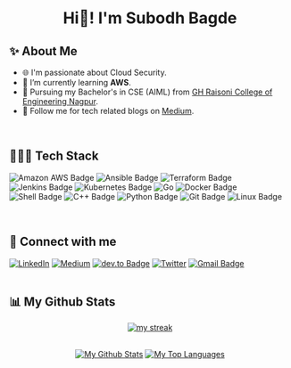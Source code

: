 <h1 align="center">Hi👋! I'm Subodh Bagde </h1>

## ✨ About Me

- 🌐 I'm passionate about Cloud Security.
- 🌱 I’m currently learning **AWS**.
- 📖 Pursuing my Bachelor's in CSE (AIML) from [GH Raisoni College of Engineering Nagpur](https://ghrce.raisoni.net/). 
- 📝 Follow me for tech related blogs on [Medium](https://medium.com/@subodhbagde2017).

<br />

## 🧑🏻‍💻 Tech Stack

![Amazon AWS Badge](https://img.shields.io/badge/Amazon%20AWS-232F3E?logo=amazonaws&logoColor=fff&style=flat)
![Ansible Badge](https://img.shields.io/badge/Ansible-E00?logo=ansible&logoColor=fff&style=flat)
![Terraform Badge](https://img.shields.io/badge/Terraform-844FBA?logo=terraform&logoColor=fff&style=flat)
![Jenkins Badge](https://img.shields.io/badge/Jenkins-D24939?logo=jenkins&logoColor=fff&style=flat)
![Kubernetes Badge](https://img.shields.io/badge/kubernetes-%23326ce5.svg?style=for-the-badge&logo=kubernetes&logoColor=white&style=flat)
	![Go](https://img.shields.io/badge/go-%2300ADD8.svg?style=for-the-badge&logo=go&logoColor=white&style=flat)
![Docker Badge](https://img.shields.io/badge/Docker-2496ED?logo=docker&logoColor=fff&style=flat)
![Shell Badge](https://img.shields.io/badge/Shell-FFD500?logo=shell&logoColor=000&style=flat)
![C++ Badge](https://img.shields.io/badge/C%2B%2B-00599C?logo=cplusplus&logoColor=fff&style=flat)
![Python Badge](https://img.shields.io/badge/Python-3776AB?logo=python&logoColor=fff&style=flat)
![Git Badge](https://img.shields.io/badge/Git-F05032?logo=git&logoColor=fff&style=flat)
![Linux Badge](https://img.shields.io/badge/Linux-FCC624?logo=linux&logoColor=000&style=flat)

<br />

## 🤝 Connect with me

[![LinkedIn](https://img.shields.io/badge/LinkedIn-%230077B5.svg?logo=linkedin&logoColor=white)](https://www.linkedin.com/in/subodhbagde/) [![Medium](https://img.shields.io/badge/Medium-12100E?logo=medium&logoColor=white)](https://medium.com/@subodhbagde2017) [![dev.to Badge](https://img.shields.io/badge/dev.to-0A0A0A?logo=devdotto&logoColor=fff&style=flat)](https://dev.to/subodh_bagde) [![Twitter](https://img.shields.io/badge/Twitter-%231DA1F2.svg?logo=Twitter&logoColor=white)](https://twitter.com/SubodhBagde57) [![Gmail Badge](https://img.shields.io/badge/Gmail-EA4335?logo=gmail&logoColor=fff&style=flat)](mailto:subodhbagde2017@gmail.com) <br><br>


## 📊 My Github Stats
 
<p align="center">
    <a href="https://github.com/SubodhBagde/github-readme-streak-stats">
        <img title="🔥 Get streak stats for your profile at git.io/streak-stats" alt="my streak" src="https://github-readme-streak-stats.herokuapp.com/?user=SubodhBagde&theme=ads-juicy-fresh&hide_border=true&stroke=0000&background=060A0CD0"/>
    </a>
</p>
 
<div align="center">


  <br/>
    <a href="https://github.com/SubodhBagde/github-readme-stats"><img alt="My Github Stats" src="https://github-readme-stats.vercel.app/api?username=SubodhBagde&show_icons=true&count_private=true&theme=chartreuse-dark&hide_border=true&bg_color=0D1117&icon_color=0DF70D" /></a>
  <a href="https://github.com/SubodhBagde/github-readme-stats"><img alt="My Top Languages" src="https://github-readme-stats.vercel.app/api/top-langs/?username=SubodhBagde&langs_count=8&count_private=true&layout=compact&theme=chartreuse-dark&hide_border=true&bg_color=0D1117&icon_color=0DF70D" /></a>
